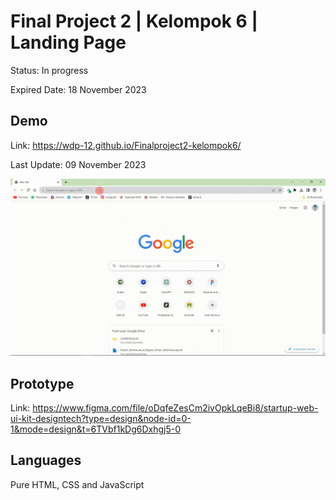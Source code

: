 # Final Project 2 | Kelompok 6 | Landing Page

Status: In progress

Expired Date: 18 November 2023

## Demo
Link: https://wdp-12.github.io/Finalproject2-kelompok6/

Last Update: 09 November 2023

![alt](https://raw.githubusercontent.com/wdp-12/Finalproject2-kelompok6/main/assets/demo.gif)

## Prototype

Link: https://www.figma.com/file/oDqfeZesCm2ivOpkLqeBi8/startup-web-ui-kit-designtech?type=design&node-id=0-1&mode=design&t=6TVbf1kDg6Dxhgj5-0

## Languages

Pure HTML, CSS and JavaScript
